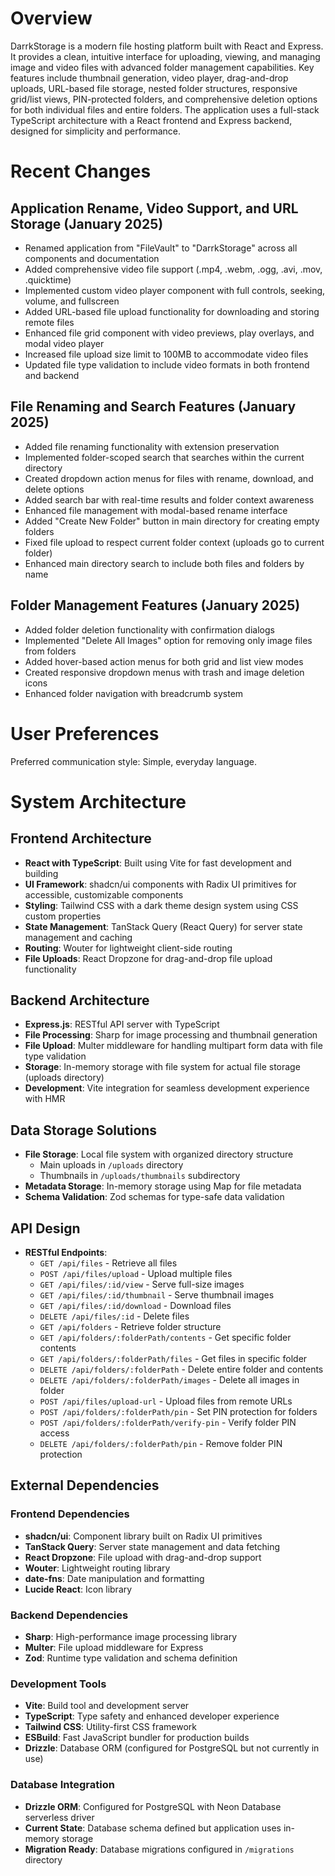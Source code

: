 # Overview

DarrkStorage is a modern file hosting platform built with React and Express. It provides a clean, intuitive interface for uploading, viewing, and managing image and video files with advanced folder management capabilities. Key features include thumbnail generation, video player, drag-and-drop uploads, URL-based file storage, nested folder structures, responsive grid/list views, PIN-protected folders, and comprehensive deletion options for both individual files and entire folders. The application uses a full-stack TypeScript architecture with a React frontend and Express backend, designed for simplicity and performance.

# Recent Changes

## Application Rename, Video Support, and URL Storage (January 2025)
- Renamed application from "FileVault" to "DarrkStorage" across all components and documentation
- Added comprehensive video file support (.mp4, .webm, .ogg, .avi, .mov, .quicktime)
- Implemented custom video player component with full controls, seeking, volume, and fullscreen
- Added URL-based file upload functionality for downloading and storing remote files
- Enhanced file grid component with video previews, play overlays, and modal video player
- Increased file upload size limit to 100MB to accommodate video files
- Updated file type validation to include video formats in both frontend and backend

## File Renaming and Search Features (January 2025)
- Added file renaming functionality with extension preservation
- Implemented folder-scoped search that searches within the current directory
- Created dropdown action menus for files with rename, download, and delete options
- Added search bar with real-time results and folder context awareness
- Enhanced file management with modal-based rename interface
- Added "Create New Folder" button in main directory for creating empty folders
- Fixed file upload to respect current folder context (uploads go to current folder)
- Enhanced main directory search to include both files and folders by name

## Folder Management Features (January 2025)
- Added folder deletion functionality with confirmation dialogs
- Implemented "Delete All Images" option for removing only image files from folders
- Added hover-based action menus for both grid and list view modes
- Created responsive dropdown menus with trash and image deletion icons
- Enhanced folder navigation with breadcrumb system

# User Preferences

Preferred communication style: Simple, everyday language.

# System Architecture

## Frontend Architecture
- **React with TypeScript**: Built using Vite for fast development and building
- **UI Framework**: shadcn/ui components with Radix UI primitives for accessible, customizable components
- **Styling**: Tailwind CSS with a dark theme design system using CSS custom properties
- **State Management**: TanStack Query (React Query) for server state management and caching
- **Routing**: Wouter for lightweight client-side routing
- **File Uploads**: React Dropzone for drag-and-drop file upload functionality

## Backend Architecture
- **Express.js**: RESTful API server with TypeScript
- **File Processing**: Sharp for image processing and thumbnail generation
- **File Upload**: Multer middleware for handling multipart form data with file type validation
- **Storage**: In-memory storage with file system for actual file storage (uploads directory)
- **Development**: Vite integration for seamless development experience with HMR

## Data Storage Solutions
- **File Storage**: Local file system with organized directory structure
  - Main uploads in `/uploads` directory
  - Thumbnails in `/uploads/thumbnails` subdirectory
- **Metadata Storage**: In-memory storage using Map for file metadata
- **Schema Validation**: Zod schemas for type-safe data validation

## API Design
- **RESTful Endpoints**:
  - `GET /api/files` - Retrieve all files
  - `POST /api/files/upload` - Upload multiple files
  - `GET /api/files/:id/view` - Serve full-size images
  - `GET /api/files/:id/thumbnail` - Serve thumbnail images
  - `GET /api/files/:id/download` - Download files
  - `DELETE /api/files/:id` - Delete files
  - `GET /api/folders` - Retrieve folder structure
  - `GET /api/folders/:folderPath/contents` - Get specific folder contents
  - `GET /api/folders/:folderPath/files` - Get files in specific folder
  - `DELETE /api/folders/:folderPath` - Delete entire folder and contents
  - `DELETE /api/folders/:folderPath/images` - Delete all images in folder
  - `POST /api/files/upload-url` - Upload files from remote URLs
  - `POST /api/folders/:folderPath/pin` - Set PIN protection for folders
  - `POST /api/folders/:folderPath/verify-pin` - Verify folder PIN access
  - `DELETE /api/folders/:folderPath/pin` - Remove folder PIN protection

## External Dependencies

### Frontend Dependencies
- **shadcn/ui**: Component library built on Radix UI primitives
- **TanStack Query**: Server state management and data fetching
- **React Dropzone**: File upload with drag-and-drop support
- **Wouter**: Lightweight routing library
- **date-fns**: Date manipulation and formatting
- **Lucide React**: Icon library

### Backend Dependencies
- **Sharp**: High-performance image processing library
- **Multer**: File upload middleware for Express
- **Zod**: Runtime type validation and schema definition

### Development Tools
- **Vite**: Build tool and development server
- **TypeScript**: Type safety and enhanced developer experience
- **Tailwind CSS**: Utility-first CSS framework
- **ESBuild**: Fast JavaScript bundler for production builds
- **Drizzle**: Database ORM (configured for PostgreSQL but not currently in use)

### Database Integration
- **Drizzle ORM**: Configured for PostgreSQL with Neon Database serverless driver
- **Current State**: Database schema defined but application uses in-memory storage
- **Migration Ready**: Database migrations configured in `/migrations` directory